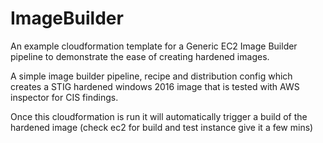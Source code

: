 # ImageBuilder
An example cloudformation template for a Generic EC2 Image Builder pipeline to demonstrate the ease of creating hardened images.

A simple image builder pipeline, recipe and distribution config which creates a STIG hardened windows 2016 image that is tested with AWS inspector for CIS findings.

Once this cloudformation is run it will automatically trigger a build of the hardened image (check ec2 for build and test instance give it a few mins)